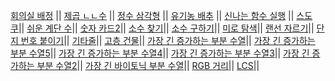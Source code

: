 [회의실 배정](https://www.acmicpc.net/problem/1931)  ||
[제곱 ㄴㄴ수](https://www.acmicpc.net/problem/1016)  ||
[정수 삼각형](https://www.acmicpc.net/problem/1932)  ||
[유기농 배추](https://www.acmicpc.net/problem/1012)  ||
[신나는 함수 실행](https://www.acmicpc.net/problem/9184)  ||
[스도쿠](https://www.acmicpc.net/problem/2580)||
[쉬운 계단 수](https://www.acmicpc.net/problem/10844)||
[숫자 카드2](https://www.acmicpc.net/problem/10816)||
[소수 찾기](https://www.acmicpc.net/problem/1978)||
[소수 구하기](https://www.acmicpc.net/problem/1929)||
[미로 탐색](https://www.acmicpc.net/problem/2178)||
[랜선 자르기](https://www.acmicpc.net/problem/1654)||
[단지 번호 붙이기](https://www.acmicpc.net/problem/2667)||
[기타줄](https://www.acmicpc.net/problem/1049)||
[고층 건물](https://www.acmicpc.net/problem/1027)||
[가장 긴 증가하는 부분 수열](https://www.acmicpc.net/problem/11053)||
[가장 긴 증가하는 부분 수열5](https://www.acmicpc.net/problem/14003)||
[가장 긴 증가하는 부분 수열4](https://www.acmicpc.net/problem/14002)||
[가장 긴 증가하는 부분 수열3](https://www.acmicpc.net/problem/12738)||
[가장 긴 증가하는 부분 수열2](https://www.acmicpc.net/problem/12015)||
[가장 긴 바이토닉 부분 수열](https://www.acmicpc.net/problem/11054)||
[RGB 거리](https://www.acmicpc.net/problem/1149)||
[LCS](https://www.acmicpc.net/problem/9251)||
